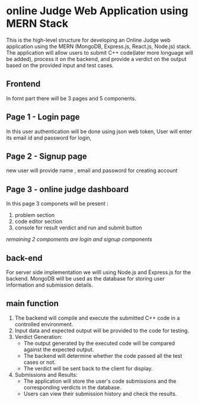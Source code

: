 # online Judge Web Application using MERN Stack
This is the  high-level structure for developing an Online Judge web application using the MERN (MongoDB, Express.js, React.js, Node.js) stack. The application will allow users to submit C++ code(later more longuage will be added), process it on the backend, and provide a verdict on the output based on the provided input and test cases.

## Frontend 
In fornt part there will be 3 pages and 5 components.

## Page 1 - Login page
In this user authentication will be done using json web token, User will enter its email id and password for login,

## Page 2 - Signup page
new user will provide name , email and password for creating account

## Page 3 - online judge dashboard
In this page 3 componets will be present :
1. problem section
2. code editor section
3. console for result verdict and run and submit button

*remaining 2 compoments are login and signup components*


## back-end
For server side implementation we willl using Node.js and Express.js for the backend. MongoDB will be used as the database for storing user information and submission details.

## main function

1. The backend will compile and execute the submitted C++ code in a controlled environment.
2. Input data and expected output will be provided to the code for testing.
3. Verdict Generation:
    - The output generated by the executed code will be compared against the expected output.
    - The backend will determine whether the code passed all the test cases or not.
    - The verdict will be sent back to the client for display.
4. Submissions and Results:
   - The application will store the user's code submissions and the corresponding verdicts in the database.
   - Users can view their submission history and check the results.







